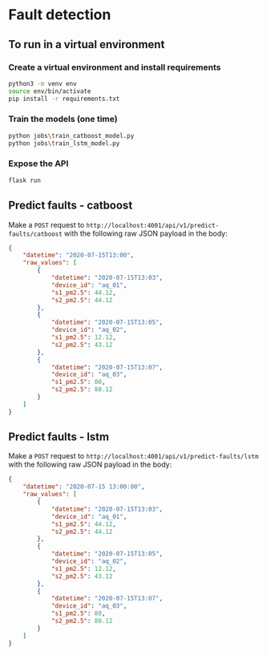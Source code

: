 # Fault detection

## To run in a virtual environment

### Create a virtual environment and install requirements
```bash
python3 -m venv env
source env/bin/activate
pip install -r requirements.txt
```

### Train the models **(one time)**
```bash
python jobs\train_catboost_model.py
python jobs\train_lstm_model.py
```
### Expose the API
```bash
flask run
```

##  Predict faults - catboost

Make a `POST` request to `http://localhost:4001/api/v1/predict-faults/catboost` with the following raw JSON payload in the body:

```json
{
    "datetime": "2020-07-15T13:00",
    "raw_values": [
        {
            "datetime": "2020-07-15T13:03",
            "device_id": "aq_01",
            "s1_pm2.5": 44.12,
            "s2_pm2.5": 44.12
        },
        {
            "datetime": "2020-07-15T13:05",
            "device_id": "aq_02",
            "s1_pm2.5": 12.12,
            "s2_pm2.5": 43.12
        },
        {
            "datetime": "2020-07-15T13:07",
            "device_id": "aq_03",
            "s1_pm2.5": 80,
            "s2_pm2.5": 80.12
        }
    ]
}
```

## Predict faults - lstm

Make a `POST` request to `http://localhost:4001/api/v1/predict-faults/lstm` with the following raw JSON payload in the body:

```json
{
    "datetime": "2020-07-15 13:00:00",
    "raw_values": [
        {
            "datetime": "2020-07-15T13:03",
            "device_id": "aq_01",
            "s1_pm2.5": 44.12,
            "s2_pm2.5": 44.12
        },
        {
            "datetime": "2020-07-15T13:05",
            "device_id": "aq_02",
            "s1_pm2.5": 12.12,
            "s2_pm2.5": 43.12
        },
        {
            "datetime": "2020-07-15T13:07",
            "device_id": "aq_03",
            "s1_pm2.5": 80,
            "s2_pm2.5": 80.12
        }
    ]
}
```
